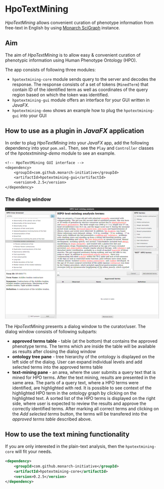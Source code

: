 # HpoTextMining
*HpoTextMining* allows convenient curation of phenotype information from free-text in English by using [Monarch SciGraph](https://scigraph-ontology.monarchinitiative.org/scigraph/annotations/complete) instance.

## Aim
The aim of *HpoTextMining* is to allow easy & convenient curation of phenotypic information using Human Phenotype Ontology (HPO).

The app consists of following three modules:

- `hpotextmining-core` module sends query to the server and decodes the response. The response consists of a set of tokens (`MinedTerm`) that contain ID of the identified term as well as coordinates of the query region based on which the token was identified.
- `hpotextmining-gui` module offers an interface for your GUI written in *JavaFX*.
- `hpotextmining-demo` shows an example how to plug the `hpotextmining-gui` into your GUI

## How to use as a plugin in *JavaFX* application
In order to plug *HpoTextMining* into your *JavaFX* app, add the following dependency into your `pom.xml`. Then, see the `Play` and `Controller` classes of the *hpotextmining-demo* module to see an example.

```
<!-- HpoTextMining GUI interface -->
<dependency>
    <groupId>com.github.monarch-initiative</groupId>
    <artifactId>hpotextmining-gui</artifactId>
    <version>0.2.5</version>
</dependency>
```

### The dialog window

![Dialog window](img/dialog_screenshot.png)

The *HpoTextMining* presents a dialog window to the curator/user. The dialog window consists of following subparts:

- **approved terms table** - table (at the bottom) that contains the approved phenotype terms. The terms which are inside the table will be available as results after closing the dialog window
- **ontology tree pane** - tree hierarchy of the ontology is displayed on the left side of the dialog. User can expand individual levels and add selected terms into the approved terms table
- **text-mining pane** - an area, where the user submits a query text that is mined for HPO terms. After the text mining, results are presented in the same area. The parts of a query text, where a HPO terms were identified, are highlighted with red. It is possible to see context of the highlighted HPO term in the ontology graph by clicking on the highlighted text. 
  A sorted list of the HPO terms is displayed on the right side, where user is expected to review the results and approve the correctly identified terms. After marking all correct terms and clicking on the *Add selected terms* button, the terms will be transfered into the *approved terms table* described above.


## How to use the text mining functionality

If you are only interested in the plain-text analysis, then the `hpotextmining-core` will fit your needs.

```xml
<dependency>
    <groupId>com.github.monarch-initiative</groupId>
    <artifactId>hpotextmining-core</artifactId>
    <version>0.2.5</version>
</dependency>
```

